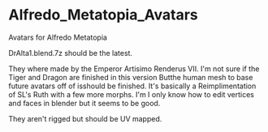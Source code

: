 # Alfredo_Metatopia_Avatars
Avatars for Alfredo Metatopia

DrAlta1.blend.7z should be the latest.

They where made by the Emperor Artisimo Renderus VII. 
I'm not sure if the Tiger and Dragon are finished in this version  Butthe human mesh to base future avatars off of isshould be finished.  It's basically a Reimplimentation of SL's Ruth with a few more morphs.  I'm I only know how to edit vertices and faces in blender but it seems to be good.

They aren't rigged but should be UV mapped.